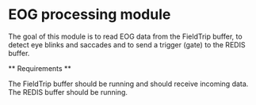 EOG processing module
=====================

The goal of this module is to read EOG data from the FieldTrip buffer, to detect eye blinks and saccades and to send a trigger (gate) to the REDIS buffer.

** Requirements **

The FieldTrip buffer should be running and should receive incoming data.
The REDIS buffer should be running.
